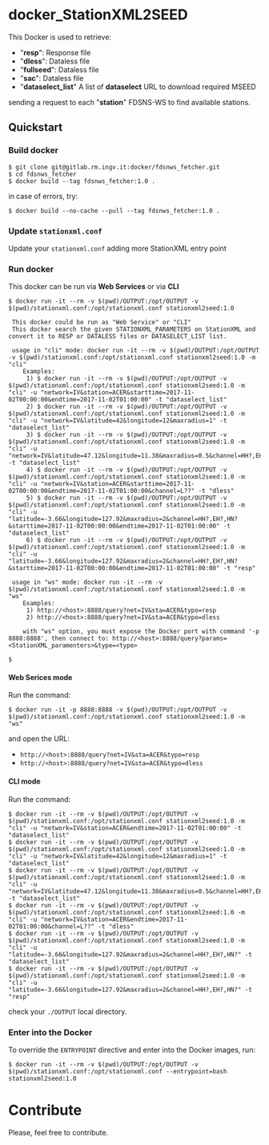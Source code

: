 # docker_StationXML2SEED

This Docker is used to retrieve:
- "**resp**": Response file
- "**dless**": Dataless file
- "**fullseed**": Dataless file
- "**sac**": Dataless file
- "**dataselect_list**" A list of **dataselect** URL to download required MSEED

sending a request to each "**station**" FDSNS-WS to find available stations.

## Quickstart
### Build docker
```
$ git clone git@gitlab.rm.ingv.it:docker/fdsnws_fetcher.git
$ cd fdsnws_fetcher
$ docker build --tag fdsnws_fetcher:1.0 . 
```

in case of errors, try:
```
$ docker build --no-cache --pull --tag fdsnws_fetcher:1.0 . 
```

### Update `stationxml.conf`
Update your `stationxml.conf` adding more StationXML entry point

### Run docker
This docker can be run via **Web Services** or via **CLI**
```
$ docker run -it --rm -v $(pwd)/OUTPUT:/opt/OUTPUT -v $(pwd)/stationxml.conf:/opt/stationxml.conf stationxml2seed:1.0

 This docker could be run as "Web Service" or "CLI"
 This docker search the given STATIONXML_PARAMETERS on StationXML and convert it to RESP or DATALESS files or DATASELECT_LIST list.

 usage in "cli" mode: docker run -it --rm -v $(pwd)/OUTPUT:/opt/OUTPUT -v $(pwd)/stationxml.conf:/opt/stationxml.conf stationxml2seed:1.0 -m "cli"
    Examples:
     1) $ docker run -it --rm -v $(pwd)/OUTPUT:/opt/OUTPUT -v $(pwd)/stationxml.conf:/opt/stationxml.conf stationxml2seed:1.0 -m "cli" -u "network=IV&station=ACER&starttime=2017-11-02T00:00:00&endtime=2017-11-02T01:00:00" -t "dataselect_list"
     2) $ docker run -it --rm -v $(pwd)/OUTPUT:/opt/OUTPUT -v $(pwd)/stationxml.conf:/opt/stationxml.conf stationxml2seed:1.0 -m "cli" -u "network=IV&latitude=42&longitude=12&maxradius=1" -t "dataselect_list"
     3) $ docker run -it --rm -v $(pwd)/OUTPUT:/opt/OUTPUT -v $(pwd)/stationxml.conf:/opt/stationxml.conf stationxml2seed:1.0 -m "cli" -u "network=IV&latitude=47.12&longitude=11.38&maxradius=0.5&channel=HH?,EH?,HN?" -t "dataselect_list"
     4) $ docker run -it --rm -v $(pwd)/OUTPUT:/opt/OUTPUT -v $(pwd)/stationxml.conf:/opt/stationxml.conf stationxml2seed:1.0 -m "cli" -u "network=IV&station=ACER&starttime=2017-11-02T00:00:00&endtime=2017-11-02T01:00:00&channel=L??" -t "dless"
     5) $ docker run -it --rm -v $(pwd)/OUTPUT:/opt/OUTPUT -v $(pwd)/stationxml.conf:/opt/stationxml.conf stationxml2seed:1.0 -m "cli" -u "latitude=-3.66&longitude=127.92&maxradius=2&channel=HH?,EH?,HN?&starttime=2017-11-02T00:00:00&endtime=2017-11-02T01:00:00" -t "dataselect_list"
     6) $ docker run -it --rm -v $(pwd)/OUTPUT:/opt/OUTPUT -v $(pwd)/stationxml.conf:/opt/stationxml.conf stationxml2seed:1.0 -m "cli" -u "latitude=-3.66&longitude=127.92&maxradius=2&channel=HH?,EH?,HN?&starttime=2017-11-02T00:00:00&endtime=2017-11-02T01:00:00" -t "resp"

 usage in "ws" mode: docker run -it --rm -v $(pwd)/stationxml.conf:/opt/stationxml.conf stationxml2seed:1.0 -m "ws"
    Examples:
     1) http://<host>:8888/query?net=IV&sta=ACER&typo=resp
     2) http://<host>:8888/query?net=IV&sta=ACER&typo=dless

    with "ws" option, you must expose the Docker port with command '-p 8888:8888', then connect to: http://<host>:8888/query?params=<StationXML_paramenters>&type=<type>

$
```

#### Web Serices mode 
Run the command:
```
$ docker run -it -p 8888:8888 -v $(pwd)/OUTPUT:/opt/OUTPUT -v $(pwd)/stationxml.conf:/opt/stationxml.conf stationxml2seed:1.0 -m "ws"
```

and open the URL:
- `http://<host>:8888/query?net=IV&sta=ACER&typo=resp`
- `http://<host>:8888/query?net=IV&sta=ACER&typo=dless`

#### CLI mode
Run the command:
```
$ docker run -it --rm -v $(pwd)/OUTPUT:/opt/OUTPUT -v $(pwd)/stationxml.conf:/opt/stationxml.conf stationxml2seed:1.0 -m "cli" -u "network=IV&station=ACER&endtime=2017-11-02T01:00:00" -t "dataselect_list"
$ docker run -it --rm -v $(pwd)/OUTPUT:/opt/OUTPUT -v $(pwd)/stationxml.conf:/opt/stationxml.conf stationxml2seed:1.0 -m "cli" -u "network=IV&latitude=42&longitude=12&maxradius=1" -t "dataselect_list"
$ docker run -it --rm -v $(pwd)/OUTPUT:/opt/OUTPUT -v $(pwd)/stationxml.conf:/opt/stationxml.conf stationxml2seed:1.0 -m "cli" -u "network=IV&latitude=47.12&longitude=11.38&maxradius=0.5&channel=HH?,EH?,HN?" -t "dataselect_list"
$ docker run -it --rm -v $(pwd)/OUTPUT:/opt/OUTPUT -v $(pwd)/stationxml.conf:/opt/stationxml.conf stationxml2seed:1.0 -m "cli" -u "network=IV&station=ACER&endtime=2017-11-02T01:00:00&channel=L??" -t "dless"
$ docker run -it --rm -v $(pwd)/OUTPUT:/opt/OUTPUT -v $(pwd)/stationxml.conf:/opt/stationxml.conf stationxml2seed:1.0 -m "cli" -u "latitude=-3.66&longitude=127.92&maxradius=2&channel=HH?,EH?,HN?" -t "dataselect_list"
$ docker run -it --rm -v $(pwd)/OUTPUT:/opt/OUTPUT -v $(pwd)/stationxml.conf:/opt/stationxml.conf stationxml2seed:1.0 -m "cli" -u "latitude=-3.66&longitude=127.92&maxradius=2&channel=HH?,EH?,HN?" -t "resp"
```
check your `./OUTPUT` local directory.

### Enter into the Docker
To override the `ENTRYPOINT` directive and enter into the Docker images, run:
```
$ docker run -it --rm -v $(pwd)/OUTPUT:/opt/OUTPUT -v $(pwd)/stationxml.conf:/opt/stationxml.conf --entrypoint=bash stationxml2seed:1.0
```

# Contribute
Please, feel free to contribute.

